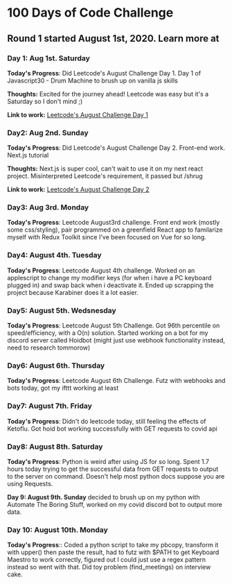 # 100 Days of Code Challenge

## Round 1 started August 1st, 2020. Learn more at []()

### Day 1: Aug 1st. Saturday
**Today's Progress**: Did Leetcode's August Challenge Day 1. Day 1 of Javascript30 - Drum Machine to brush up on vanilla js skills

**Thoughts:** Excited for the journey ahead! Leetcode was easy but it's a Saturday so I don't mind ;)

**Link to work:** [Leetcode's August Challenge Day 1](https://github.com/mitchstewart08/toy-problems/blob/master/detect-capital.js)

### Day2: Aug 2nd. Sunday
**Today's Progress**: Did Leetcode's August Challenge Day 2. Front-end work. Next.js tutorial

**Thoughts:** Next.js is super cool, can't wait to use it on my next react project. Misinterpreted Leetcode's requirement, it passed but /shrug

**Link to work:** [Leetcode's August Challenge Day 2](https://github.com/mitchstewart08/toy-problems/blob/master/myHashSet.js)

### Day3: Aug 3rd. Monday
**Today's Progress**: Leetcode August3rd challenge. Front end work (mostly some css/styling), pair programmed on a greenfield React app to familarize myself with Redux Toolkit since I've been focused on Vue for so long.

### Day4: August 4th. Tuesday
**Today's Progress**: Leetcode August 4th challenge. Worked on an applescript to change my modifier keys (for when i have a PC keyboard plugged in) and swap back when i deactivate it. Ended up scrapping the project because Karabiner does it a lot easier.

### Day5: August 5th. Wedsnesday
**Today's Progress**: Leetcode August 5th Challenge. Got 96th percentile on speed/efficiency, with a O(n) solution. Started working on a bot for my discord server called Hoidbot (might just use webhook functionality instead, need to research tommorow)

### Day6: August 6th. Thursday
**Today's Progress**: Leetcode August 6th Challenge. Futz with webhooks and bots today, got my ifttt working at least

### Day7: August 7th. Friday
**Today's Progress**: Didn't do leetcode today, still feeling the effects of Ketoflu. Got hoid bot working successfully with GET requests to covid api

### Day8: August 8th. Saturday
**Today's Progress**: Python is weird after using JS for so long. Spent 1.7 hours today trying to get the successful data from GET requests to output to the server on command. Doesn't help most python docs suppose you are using Requests.

**Day 9: August 9th. Sunday**
decided to brush up on my python with Automate The Boring Stuff, worked on my covid discord bot to output more data.

### Day 10: August 10th. Monday
**Today's Progress**:: Coded a python script to take my pbcopy, transform it with upper() then paste the result, had to futz with $PATH to get Keyboard Maestro to work correctly, figured out I could just use a regex pattern instead so went with that. Did toy problem (find_meetings) on interview cake. 

